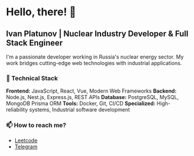 # Hello, there! 👋

## Ivan Platunov | Nuclear Industry Developer & Full Stack Engineer

I'm a passionate developer working in Russia's nuclear energy sector. My work bridges cutting-edge web technologies with industrial applications.

### 🔧 Technical Stack

**Frontend:** JavaScript, React, Vue, Modern Web Frameworks
**Backend:** Node.js, Nest.js, Express.js, REST APIs
**Database:** PostgreSQL, MySQL, MongoDB Prisma ORM
**Tools:** Docker, Git, CI/CD
**Specialized:** High-reliability systems, Industrial software development

### 📫 How to reach me?
- [Leetcode](https://leetcode.com/u/vnn-ktt/)
- [Telegram](https://t.me/vnn_ktt) 
<!--
### 💼 Industry Experience

**Nuclear Energy Sector Developer**
- Developing and maintaining software systems for nuclear energy infrastructure
- Implementing secure, reliable solutions for industrial applications
- Working with high-availability systems and real-time data processing

**Previous Technical Roles:**
- **Full Stack Development Intern** at Dataly Services
- **Technical Intern** at GeeksForGeeks
- **Course Curator** at Uaceit - Ace at your pace
- **Mission Advocate** at Widhya Technologies

### 🌟 Leadership & Community Impact

**Mentoring & Open Source:**
- Mentor at OpenMined and Ex-Mentor at AnitaB Organisation for Open Source Hack 2020
- Project Admin at multiple prestigious programs:
  - Kharagpur Winter of Code, IIT Kharagpur 2020-21
  - NJACK Winter of Code, IIT Patna 2020-21
  - Script Winter of Code 2021
  - Student Code-in 2020

**Community Building:**
- Core Team Member at Developer Student Club, NIT Patna
- Core Team Member at Hackslash Mozilla Campus Club
- Alexa Student Influencer 2020 and Chapter Lead at Alexa Dev Hu

### 🔧 Technical Stack

**Frontend:** JavaScript, React, Vue, Modern Web Frameworks
**Backend:** Node.js, Nest.js, Express.js, REST APIs
**Database:** PostgreSQL, MySQL, MongoDB Prisma ORM
**Tools:** Docker, Git, CI/CD
**Specialized:** High-reliability systems, Industrial software development

### 🌱 Beyond Code

My activities extend far beyond technical development. I'm deeply involved in organizational work related to:
- Tech communities and clubs
- Hackathons and coding festivals
- Workshops and technical education
- Building communities from scratch

### 📫 Let's Connect

I'm always open to discussing technology, nuclear energy software development, and opportunities to collaborate on meaningful projects that bridge industrial applications with modern web technologies.

---

*Building the future of energy through code, one reactor at a time.* ⚛️🚀


### ⚡ One line that describes me best? 
An ambitious man who loves to cook carbonara, day dream at nights and sometime codes too.😉😉

### 📫 How to reach me?
- [Leetcode](https://leetcode.com/u/vnn-ktt/)
- [Telegram](https://t.me/vnn_ktt) 

You can ask me anything (within reason). I am looking forward to absorb knowledge🧠,gain experience 🏭, collaborate🤝 and build amazing products 🏭for the world🌍! -->

<!--
Here are some ideas to get you started:
- 🔭 I’m currently working on ...
- 🌱 I’m currently learning ...
- 👯 I’m looking to collaborate on ...
- 🤔 I’m looking for help with ...
- 💬 Ask me about ...
- 📫 How to reach me: ...
- 😄 Pronouns: ...
- ⚡ Fun fact: ...
-->

